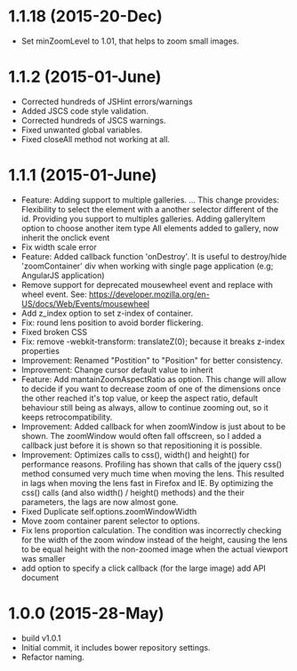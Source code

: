 <a name="1.1.18"></a>

# 1.1.18 (2015-20-Dec)

- Set minZoomLevel to 1.01, that helps to zoom small images.

<a name="1.1.2"></a>

# 1.1.2 (2015-01-June)

- Corrected hundreds of JSHint errors/warnings
- Added JSCS code style validation.
- Corrected hundreds of JSCS warnings.
- Fixed unwanted global variables.
- Fixed closeAll method not working at all.

<a name="1.1.1"></a>

# 1.1.1 (2015-01-June)

- Feature: Adding support to multiple galleries. …
This change provides:
    Flexibility to select the element with a another selector different of the id. Providing you support to multiples galleries.
    Adding galleryItem option to choose another item type
    All elements added to gallery, now inherit the onclick event
- Fix width scale error
- Feature: Added callback function 'onDestroy'. It is useful to destroy/hide 'zoomContainer' div when working with single page application (e.g; AngularJS application)
- Remove support for deprecated mousewheel event and replace with wheel  event.
See: https://developer.mozilla.org/en-US/docs/Web/Events/mousewheel
- Add z_index option to set z-index of container.
- Fix: round lens position to avoid border flickering.
- Fixed broken CSS
- Fix: remove -webkit-transform: translateZ(0); because it breaks z-index properties
- Improvement: Renamed "Postition" to "Position" for better consistency.
- Improvement: Change cursor default value to inherit
- Feature: Add mantainZoomAspectRatio as option. This change will allow to decide if you want to decrease zoom of one of the dimensions once the other reached it's top value, or keep the aspect ratio, default behaviour still being as always, allow to continue zooming out, so it keeps retrocompatibility.
- Improvement: Added callback for when zoomWindow is just about to be shown. The zoomWindow would often fall offscreen, so I added a callback just before it is shown so that repositioning it is possible.
- Improvement: Optimizes calls to css(), width() and height() for performance reasons.
Profiling has shown that calls of the jquery css() method consumed very much time when moving the lens. This resulted in lags when moving the lens fast in Firefox and IE. By optimizing the css() calls (and also width() / height() methods) and the their parameters, the lags are now almost gone.
- Fixed Duplicate self.options.zoomWindowWidth
- Move zoom container parent selector to options.
- Fix lens proportion calculation. The condition was incorrectly checking for the width of the zoom window instead of the height, causing the lens to be equal height with the non-zoomed image when the actual viewport was smaller
- add option to specify a click callback (for the large image) add API document



<a name="1.0.0"></a>

# 1.0.0 (2015-28-May)
- build v1.0.1
- Initial commit, it includes bower repository settings.
- Refactor naming.
